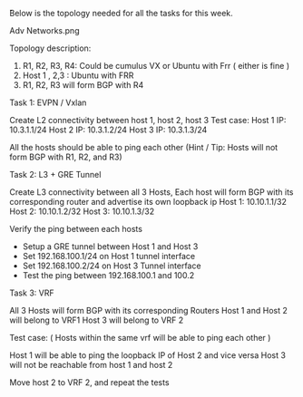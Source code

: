 ̌Below is the topology needed for all the tasks for this week.

Adv Networks.png

Topology description:
1. R1, R2, R3, R4: Could be cumulus VX or Ubuntu with Frr ( either is fine )
2. Host 1 , 2,3 : Ubuntu with FRR
3. R1, R2, R3 will form BGP with R4

Task 1: EVPN / Vxlan

Create L2 connectivity between host 1, host 2, host 3
Test case: 
Host 1 IP: 10.3.1.1/24
Host 2 IP: 10.3.1.2/24
Host 3 IP: 10.3.1.3/24

All the hosts should be able to ping each other
(Hint / Tip: Hosts will not form BGP with R1, R2, and R3)

Task 2: L3 + GRE Tunnel

Create L3 connectivity between all 3 Hosts, Each host will form BGP with its corresponding router and advertise its own loopback ip
Host 1: 10.10.1.1/32
Host 2: 10.10.1.2/32
Host 3: 10.10.1.3/32

Verify the ping between each hosts

- Setup a GRE tunnel between Host 1 and Host 3
- Set 192.168.100.1/24 on Host 1 tunnel interface
- Set 192.168.100.2/24 on Host 3 Tunnel interface
- Test the ping between 192.168.100.1 and 100.2



Task 3: VRF

All 3 Hosts will form BGP with its corresponding Routers
Host 1 and Host 2 will belong to VRF1
Host 3 will belong to VRF 2

Test case: ( Hosts within the same vrf will be able to ping each other )

Host 1 will be able to ping the loopback IP of Host 2 and vice versa
Host 3 will not be reachable from host 1 and host 2

Move host 2 to VRF 2, and repeat the tests